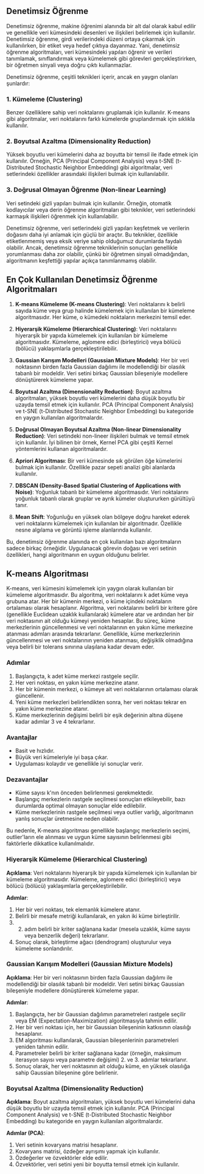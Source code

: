## Denetimsiz Öğrenme

Denetimsiz öğrenme, makine öğrenimi alanında bir alt dal olarak kabul edilir ve genellikle veri kümesindeki desenleri ve ilişkileri belirlemek için kullanılır. Denetimsiz öğrenme, girdi verilerindeki düzeni ortaya çıkarmak için kullanılırken, bir etiket veya hedef çıktıya dayanmaz. Yani, denetimsiz öğrenme algoritmaları, veri kümesindeki yapıları öğrenir ve verileri tanımlamak, sınıflandırmak veya kümelemek gibi görevleri gerçekleştirirken, bir öğretmen sinyali veya doğru çıktı kullanmazlar.

Denetimsiz öğrenme, çeşitli teknikleri içerir, ancak en yaygın olanları şunlardır:

### 1. Kümeleme (Clustering)
Benzer özelliklere sahip veri noktalarını gruplamak için kullanılır. K-means gibi algoritmalar, veri noktalarını farklı kümelerde gruplandırmak için sıklıkla kullanılır.

### 2. Boyutsal Azaltma (Dimensionality Reduction)
Yüksek boyutlu veri kümelerini daha az boyutta bir temsil ile ifade etmek için kullanılır. Örneğin, PCA (Principal Component Analysis) veya t-SNE (t-Distributed Stochastic Neighbor Embedding) gibi algoritmalar, veri setlerindeki özellikler arasındaki ilişkileri bulmak için kullanılabilir.

### 3. Doğrusal Olmayan Öğrenme (Non-linear Learning)
Veri setindeki gizli yapıları bulmak için kullanılır. Örneğin, otomatik kodlayıcılar veya derin öğrenme algoritmaları gibi teknikler, veri setlerindeki karmaşık ilişkileri öğrenmek için kullanılabilir.

Denetimsiz öğrenme, veri setlerindeki gizli yapıları keşfetmek ve verilerin doğasını daha iyi anlamak için güçlü bir araçtır. Bu teknikler, özellikle etiketlenmemiş veya eksik veriye sahip olduğumuz durumlarda faydalı olabilir. Ancak, denetimsiz öğrenme tekniklerinin sonuçları genellikle yorumlanması daha zor olabilir, çünkü bir öğretmen sinyali olmadığından, algoritmanın keşfettiği yapılar açıkça tanımlanmamış olabilir.

## En Çok Kullanılan Denetimsiz Öğrenme Algoritmaları

1. **K-means Kümeleme (K-means Clustering)**: Veri noktalarını k belirli sayıda küme veya grup halinde kümelemek için kullanılan bir kümeleme algoritmasıdır. Her küme, o kümedeki noktaların merkezini temsil eder.

2. **Hiyerarşik Kümeleme (Hierarchical Clustering)**: Veri noktalarını hiyerarşik bir yapıda kümelemek için kullanılan bir kümeleme algoritmasıdır. Kümeleme, aglomere edici (birleştirici) veya bölücü (bölücü) yaklaşımlarla gerçekleştirilebilir.

3. **Gaussian Karışım Modelleri (Gaussian Mixture Models)**: Her bir veri noktasının birden fazla Gaussian dağılımı ile modellendiği bir olasılık tabanlı bir modeldir. Veri setini birkaç Gaussian bileşeniyle modellere dönüştürerek kümeleme yapar.

4. **Boyutsal Azaltma (Dimensionality Reduction)**: Boyut azaltma algoritmaları, yüksek boyutlu veri kümelerini daha düşük boyutlu bir uzayda temsil etmek için kullanılır. PCA (Principal Component Analysis) ve t-SNE (t-Distributed Stochastic Neighbor Embedding) bu kategoride en yaygın kullanılan algoritmalardır.

5. **Doğrusal Olmayan Boyutsal Azaltma (Non-linear Dimensionality Reduction)**: Veri setindeki non-lineer ilişkileri bulmak ve temsil etmek için kullanılır. İyi bilinen bir örnek, Kernel PCA gibi çeşitli Kernel yöntemlerini kullanan algoritmalardır.

6. **Apriori Algoritması**: Bir veri kümesinde sık görülen öğe kümelerini bulmak için kullanılır. Özellikle pazar sepeti analizi gibi alanlarda kullanılır.

7. **DBSCAN (Density-Based Spatial Clustering of Applications with Noise)**: Yoğunluk tabanlı bir kümeleme algoritmasıdır. Veri noktalarını yoğunluk tabanlı olarak gruplar ve ayrık kümeler oluştururken gürültüyü tanır.

8. **Mean Shift**: Yoğunluğu en yüksek olan bölgeye doğru hareket ederek veri noktalarını kümelemek için kullanılan bir algoritmadır. Özellikle nesne algılama ve görüntü işleme alanlarında kullanılır.

Bu, denetimsiz öğrenme alanında en çok kullanılan bazı algoritmaların sadece birkaç örneğidir. Uygulanacak görevin doğası ve veri setinin özellikleri, hangi algoritmanın en uygun olduğunu belirler.


## K-means Algoritması

K-means, veri kümesini kümelemek için yaygın olarak kullanılan bir kümeleme algoritmasıdır. Bu algoritma, veri noktalarını k adet küme veya grubuna atar. Her bir kümenin merkezi, o küme içindeki noktaların ortalaması olarak hesaplanır. Algoritma, veri noktalarını belirli bir kritere göre (genellikle Euclidean uzaklık kullanılarak) kümelere atar ve ardından her bir veri noktasının ait olduğu kümeyi yeniden hesaplar. Bu süreç, küme merkezlerinin güncellenmesi ve veri noktalarının en yakın küme merkezine atanması adımları arasında tekrarlanır. Genellikle, küme merkezlerinin güncellenmesi ve veri noktalarının yeniden atanması, değişiklik olmadığına veya belirli bir tolerans sınırına ulaşılana kadar devam eder.

### Adımlar

1. Başlangıçta, k adet küme merkezi rastgele seçilir.
2. Her veri noktası, en yakın küme merkezine atanır.
3. Her bir kümenin merkezi, o kümeye ait veri noktalarının ortalaması olarak güncellenir.
4. Yeni küme merkezleri belirlendikten sonra, her veri noktası tekrar en yakın küme merkezine atanır.
5. Küme merkezlerinin değişimi belirli bir eşik değerinin altına düşene kadar adımlar 3 ve 4 tekrarlanır.

### Avantajlar

- Basit ve hızlıdır.
- Büyük veri kümeleriyle iyi başa çıkar.
- Uygulaması kolaydır ve genellikle iyi sonuçlar verir.

### Dezavantajlar

- Küme sayısı k'nın önceden belirlenmesi gerekmektedir.
- Başlangıç merkezlerin rastgele seçilmesi sonuçları etkileyebilir, bazı durumlarda optimal olmayan sonuçlar elde edilebilir.
- Küme merkezlerinin rastgele seçilmesi veya outlier varlığı, algoritmanın yanlış sonuçlar üretmesine neden olabilir.

Bu nedenle, K-means algoritması genellikle başlangıç merkezlerin seçimi, outlier'ların ele alınması ve uygun küme sayısının belirlenmesi gibi faktörlerle dikkatlice kullanılmalıdır.

### Hiyerarşik Kümeleme (Hierarchical Clustering)

**Açıklama**: Veri noktalarını hiyerarşik bir yapıda kümelemek için kullanılan bir kümeleme algoritmasıdır. Kümeleme, aglomere edici (birleştirici) veya bölücü (bölücü) yaklaşımlarla gerçekleştirilebilir.

**Adımlar**:
1. Her bir veri noktası, tek elemanlık kümelere atanır.
2. Belirli bir mesafe metriği kullanılarak, en yakın iki küme birleştirilir.
3. 2. adım belirli bir kriter sağlanana kadar (mesela uzaklık, küme sayısı veya benzerlik değeri) tekrarlanır.
4. Sonuç olarak, birleştirme ağacı (dendrogram) oluşturulur veya kümeleme sonlandırılır.

### Gaussian Karışım Modelleri (Gaussian Mixture Models)

**Açıklama**: Her bir veri noktasının birden fazla Gaussian dağılımı ile modellendiği bir olasılık tabanlı bir modeldir. Veri setini birkaç Gaussian bileşeniyle modellere dönüştürerek kümeleme yapar.

**Adımlar**:
1. Başlangıçta, her bir Gaussian dağılımın parametreleri rastgele seçilir veya EM (Expectation-Maximization) algoritmasıyla tahmin edilir.
2. Her bir veri noktası için, her bir Gaussian bileşeninin katkısının olasılığı hesaplanır.
3. EM algoritması kullanılarak, Gaussian bileşenlerinin parametreleri yeniden tahmin edilir.
4. Parametreler belirli bir kriter sağlanana kadar (örneğin, maksimum iterasyon sayısı veya parametre değişimi) 2. ve 3. adımlar tekrarlanır.
5. Sonuç olarak, her veri noktasının ait olduğu küme, en yüksek olasılığa sahip Gaussian bileşenine göre belirlenir.

### Boyutsal Azaltma (Dimensionality Reduction)

**Açıklama**: Boyut azaltma algoritmaları, yüksek boyutlu veri kümelerini daha düşük boyutlu bir uzayda temsil etmek için kullanılır. PCA (Principal Component Analysis) ve t-SNE (t-Distributed Stochastic Neighbor Embedding) bu kategoride en yaygın kullanılan algoritmalardır.

**Adımlar (PCA)**:
1. Veri setinin kovaryans matrisi hesaplanır.
2. Kovaryans matrisi, özdeğer ayrışımı yapmak için kullanılır.
3. Özdeğerler ve özvektörler elde edilir.
4. Özvektörler, veri setini yeni bir boyutta temsil etmek için kullanılır.
